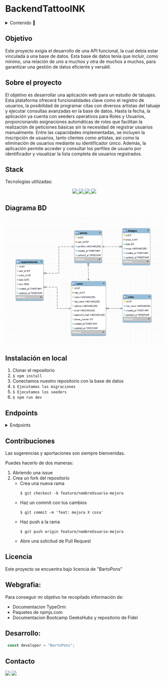 # BackendTattooINK

<details>
  <summary>Contenido 📝</summary>
  <ol>
    <li><a href="#objetivo">Objetivo</a></li>
    <li><a href="#sobre-el-proyecto">Sobre el proyecto</a></li>
    <li><a href="#stack">Stack</a></li>
    <li><a href="#diagrama-bd">Diagrama</a></li>
    <li><a href="#instalación-en-local">Instalación</a></li>
    <li><a href="#endpoints">Endpoints</a></li>
    <li><a href="#futuras-funcionalidades">Futuras funcionalidades</a></li>
    <li><a href="#contribuciones">Contribuciones</a></li>
    <li><a href="#licencia">Licencia</a></li>
    <li><a href="#webgrafia">Webgrafia</a></li>
    <li><a href="#desarrollo">Desarrollo</a></li>
    <li><a href="#agradecimientos">Agradecimientos</a></li>
    <li><a href="#contacto">Contacto</a></li>
  </ol>
</details>

## Objetivo
Este proyecto exigía el desarrollo de una API funcional, la cual debía estar vinculada a una base de datos. Esta base de datos tenía que incluir, como mínimo, una relación de uno a muchos y otra de muchos a muchos, para garantizar una gestión de datos eficiente y versátil.

## Sobre el proyecto
El objetivo es desarrollar una aplicación web para un estudio de tatuajes. Esta plataforma ofrecerá funcionalidades clave como el registro de usuarios, la posibilidad de programar citas con diversos artistas del tatuaje y ejecutar consultas avanzadas en la base de datos. Hasta la fecha, la aplicación ya cuenta con seeders operativos para Roles y Usuarios, proporcionando asignaciones automáticas de roles que facilitan la realización de peticiones básicas sin la necesidad de registrar usuarios manualmente. Entre las capacidades implementadas, se incluyen la inscripción de usuarios, tanto clientes como artistas, así como la eliminación de usuarios mediante su identificador único. Además, la aplicación permite acceder y consultar los perfiles de usuario por identificador y visualizar la lista completa de usuarios registrados.   


## Stack
Tecnologías utilizadas:
<div align="center">
<a href="https://www.mysql.com/">
    <img src= "https://img.shields.io/badge/mysql-%234479A1"/>
</a>
<a href="https://www.expressjs.com/">
    <img src= "https://img.shields.io/badge/Express.Js-%23000000"/>
</a>
<a href="https://nodejs.org/es/">
    <img src= "https://img.shields.io/badge/Node.js-%23%23339933"/>
</a>
<a href="https://developer.mozilla.org/es/docs/Web/JavaScript">
    <img src= "https://img.shields.io/badge/JavaScript-%23F7DF1E"/>
</a>
 </div>


## Diagrama BD
!['images'](./images/imgDB1.png)

## Instalación en local
1. Clonar el repositorio
2. ` $ npm install `
3. Conectamos nuestro repositorio con la base de datos 
4. ``` $ Ejecutamos las migraciones ``` 
5. ``` $ Ejecutamos los seeders ``` 
6. ``` $ npm run dev ``` 

## Endpoints
<details>
<summary>Endpoints</summary>

- AUTH
    - REGISTER

            POST http://localhost:3000/api/register
        body:
        ``` js
            {
                "user": "David",
                "email": "david@david.com",
                "password": "princes"
            }
        ```

    - LOGIN

            POST http://localhost:3000/api/login  
        body:
        ``` js
            {
                "user": "David",
                "email": "david@david.com",
                "password": "princes"
            }
        ```
    - USUARIOS
    - RECUPERAR TODOS USUARIOS 

            GET http://localhost:3000/api/users 
    
    - RECUPERAR USUARIOS POR ID

             GET http://localhost:3000/api/users/:id 

    - ELIMINAR USUARIOS POR ID

            DELETE http://localhost:3000/api/users/:id

    - ...
</details>


## Contribuciones
Las sugerencias y aportaciones son siempre bienvenidas.  

Puedes hacerlo de dos maneras:

1. Abriendo una issue
2. Crea un fork del repositorio
    - Crea una nueva rama  
        ```
        $ git checkout -b feature/nombreUsuario-mejora
        ```
    - Haz un commit con tus cambios 
        ```
        $ git commit -m 'feat: mejora X cosa'
        ```
    - Haz push a la rama 
        ```
        $ git push origin feature/nombreUsuario-mejora
        ```
    - Abre una solicitud de Pull Request

## Licencia
Este proyecto se encuentra bajo licencia de "BartoPons"

## Webgrafia:
Para conseguir mi objetivo he recopilado información de:
- Documentacion TypeOrm
- Paquetes de npmjs.com
- Documentacion Bootcamp GeeksHubs y repositorio de Fidel 


## Desarrollo:

``` js
 const developer = "BartoPons";


```  


## Contacto
<a href = "mailto:ponsbarto@gmail.com"><img src="https://img.shields.io/badge/Gmail-C6362C?style=for-the-badge&logo=gmail&logoColor=white" target="_blank"></a>
<a href="https://www.linkedin.com/in/bartomeu-pons-mascar%C3%B3-4594a81b6/" target="_blank"><img src="https://img.shields.io/badge/-LinkedIn-%230077B5?style=for-the-badge&logo=linkedin&logoColor=white" target="_blank"></a> 
</p>